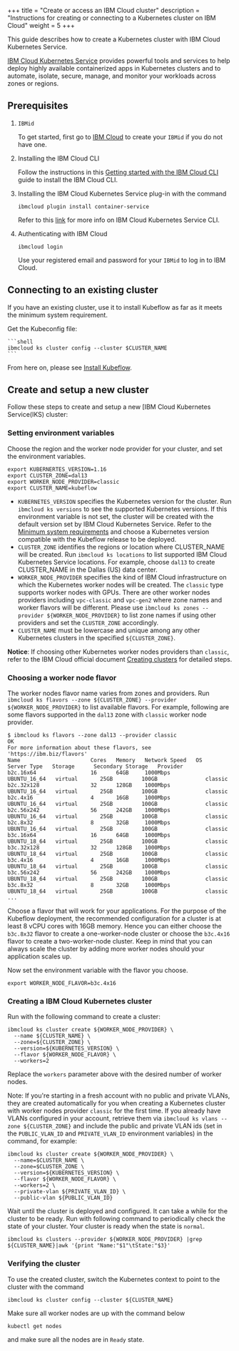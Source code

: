 +++
title = "Create or access an IBM Cloud cluster"
description = "Instructions for creating or connecting to a Kubernetes cluster on IBM Cloud"
weight = 5
+++

This guide describes how to create a Kubernetes cluster with IBM Cloud Kubernetes Service.

[IBM Cloud Kubernetes Service](https://www.ibm.com/cloud/container-service/) provides powerful tools and services to help deploy highly available containerized apps in Kubernetes clusters and to automate, isolate, secure, manage, and monitor your workloads across zones or regions. 

## Prerequisites

1. `IBMid`

    To get started, first go to [IBM Cloud](https://ibm.biz/Bdqgck) to create your `IBMid` if you do not have one.

2. Installing the IBM Cloud CLI

    Follow the instructions in this [Getting started with the IBM Cloud CLI](https://cloud.ibm.com/docs/cli?topic=cli-getting-started#overview) guide to install the IBM Cloud CLI.

3. Installing the IBM Cloud Kubernetes Service plug-in with the command

    ```shell
    ibmcloud plugin install container-service
    ```

    Refer to this [link](https://cloud.ibm.com/docs/cli?topic=containers-cli-plugin-kubernetes-service-cli) for more info on IBM Cloud Kubernetes Service CLI.

4. Authenticating with IBM Cloud

    ```shell
    ibmcloud login
    ```

    Use your registered email and password for your `IBMid` to log in to IBM Cloud.

## Connecting to an existing cluster

If you have an existing cluster, use it to install Kubeflow as far as it meets the minimum system requirement. 

Get the Kubeconfig file:

	```shell
	ibmcloud ks cluster config --cluster $CLUSTER_NAME
	```

From here on, please see [Install Kubeflow](/docs/ibm/deploy/install-kubeflow).


## Create and setup a new cluster

Follow these steps to create and setup a new [IBM Cloud Kubernetes Service(IKS) cluster:

### Setting environment variables

Choose the region and the worker node provider for your cluster, and set the environment variables.

```shell
export KUBERNERTES_VERSION=1.16
export CLUSTER_ZONE=dal13
export WORKER_NODE_PROVIDER=classic
export CLUSTER_NAME=kubeflow
```

- `KUBERNETES_VERSION` specifies the Kubernetes version for the cluster. Run `ibmcloud ks versions` to see the supported Kubernetes versions. If this environment variable is not set, the cluster will be created with the default version set by IBM Cloud Kubernetes Service. Refer to the [Minimum system requirements](https://www.kubeflow.org/docs/started/k8s/overview/#minimum-system-requirements) and choose a Kubernetes version compatible with the Kubeflow release to be deployed.
- `CLUSTER_ZONE` identifies the regions or location where CLUSTER_NAME will be created. Run `ibmcloud ks locations` to list supported IBM Cloud Kubernetes Service locations. For example, choose `dal13` to create CLUSTER_NAME in the Dallas (US) data center.
- `WORKER_NODE_PROVIDER` specifies the kind of IBM Cloud infrastructure on which the Kubernetes worker nodes will be created. The `classic` type supports worker nodes with GPUs. There are other worker nodes providers including `vpc-classic` and `vpc-gen2` where zone names and worker flavors will be different. Please use `ibmcloud ks zones --provider ${WORKER_NODE_PROVIDER}` to list zone names if using other providers and set the `CLUSTER_ZONE` accordingly.
- `CLUSTER_NAME` must be lowercase and unique among any other Kubernetes
  clusters in the specified `${CLUSTER_ZONE}`.

**Notice**: If choosing other Kubernetes worker nodes providers than `classic`, refer to the IBM Cloud official document [Creating clusters](https://cloud.ibm.com/docs/containers?topic=containers-clusters) for detailed steps.

### Choosing a worker node flavor

The worker nodes flavor name varies from zones and providers. Run `ibmcloud ks flavors --zone ${CLUSTER_ZONE} --provider ${WORKER_NODE_PROVIDER}` to list available flavors. For example, following are some flavors supported in the `dal13` zone with `classic` worker node provider.

```text
$ ibmcloud ks flavors --zone dal13 --provider classic
OK
For more information about these flavors, see 'https://ibm.biz/flavors'
Name                      Cores   Memory   Network Speed   OS             Server Type   Storage      Secondary Storage   Provider
b2c.16x64                 16      64GB     1000Mbps        UBUNTU_16_64   virtual       25GB         100GB               classic
b2c.32x128                32      128GB    1000Mbps        UBUNTU_16_64   virtual       25GB         100GB               classic
b2c.4x16                  4       16GB     1000Mbps        UBUNTU_16_64   virtual       25GB         100GB               classic
b2c.56x242                56      242GB    1000Mbps        UBUNTU_16_64   virtual       25GB         100GB               classic
b2c.8x32                  8       32GB     1000Mbps        UBUNTU_16_64   virtual       25GB         100GB               classic
b3c.16x64                 16      64GB     1000Mbps        UBUNTU_18_64   virtual       25GB         100GB               classic
b3c.32x128                32      128GB    1000Mbps        UBUNTU_18_64   virtual       25GB         100GB               classic
b3c.4x16                  4       16GB     1000Mbps        UBUNTU_18_64   virtual       25GB         100GB               classic
b3c.56x242                56      242GB    1000Mbps        UBUNTU_18_64   virtual       25GB         100GB               classic
b3c.8x32                  8       32GB     1000Mbps        UBUNTU_18_64   virtual       25GB         100GB               classic
...
```

Choose a flavor that will work for your applications. For the purpose of the Kubeflow deployment, the recommended configuration for a cluster is at least 8 vCPU cores with 16GB memory. Hence you can either choose the `b3c.8x32` flavor to create a one-worker-node cluster or choose the `b3c.4x16` flavor to create a two-worker-node cluster. Keep in mind that you can always scale the cluster by adding more worker nodes should your application scales up.

Now set the environment variable with the flavor you choose.

```shell
export WORKER_NODE_FLAVOR=b3c.4x16
```

### Creating a IBM Cloud Kubernetes cluster

Run with the following command to create a cluster:

```shell
ibmcloud ks cluster create ${WORKER_NODE_PROVIDER} \
  --name ${CLUSTER_NAME} \
  --zone=${CLUSTER_ZONE} \
  --version=${KUBERNETES_VERSION} \
  --flavor ${WORKER_NODE_FLAVOR} \
  --workers=2
```

Replace the `workers` parameter above with the desired number of worker nodes.

Note: If you're starting in a fresh account with no public and private VLANs, they are created automatically for you when creating a Kubernetes cluster with worker nodes provider `classic` for the first time. If you already have VLANs configured in your account, retrieve them via `ibmcloud ks vlans --zone ${CLUSTER_ZONE}` and include the public and private VLAN ids (set in the `PUBLIC_VLAN_ID` and `PRIVATE_VLAN_ID` environment variables) in the command, for example:

```shell
ibmcloud ks cluster create ${WORKER_NODE_PROVIDER} \
  --name=$CLUSTER_NAME \
  --zone=$CLUSTER_ZONE \
  --version=${KUBERNETES_VERSION} \
  --flavor ${WORKER_NODE_FLAVOR} \
  --workers=2 \
  --private-vlan ${PRIVATE_VLAN_ID} \
  --public-vlan ${PUBLIC_VLAN_ID} 
```

Wait until the cluster is deployed and configured. It can take a while for the cluster to be ready. Run with following command to periodically check the state of your cluster. Your cluster is ready when the state is `normal`.

```shell
ibmcloud ks clusters --provider ${WORKER_NODE_PROVIDER} |grep ${CLUSTER_NAME}|awk '{print "Name:"$1"\tState:"$3}'
```

### Verifying the cluster

To use the created cluster, switch the Kubernetes context to point to the cluster with the command

```shell
ibmcloud ks cluster config --cluster ${CLUSTER_NAME}
```

Make sure all worker nodes are up with the command below

```shell
kubectl get nodes
```

and make sure all the nodes are in `Ready` state.
